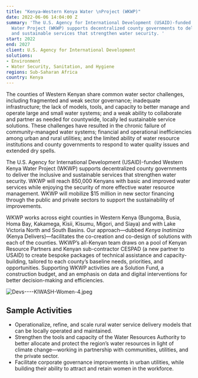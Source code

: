 ```yaml
---
title: "Kenya—Western Kenya Water \nProject (WKWP)"
date: 2022-06-06 14:04:00 Z
summary: 'The U.S. Agency for International Development (USAID)-funded Western Kenya
  Water Project (WKWP) supports decentralized county governments to deliver the inclusive
  and sustainable services that strengthen water security. '
start: 2022
end: 2027
client: U.S. Agency for International Development
solutions:
- Environment
- Water Security, Sanitation, and Hygiene
regions: Sub-Saharan Africa
country: Kenya
---
```


The counties of Western Kenyan share common water sector challenges, including fragmented and weak sector governance; inadequate infrastructure; the lack of models, tools, and capacity to better manage and operate large and small water systems; and a weak ability to collaborate and partner as needed for countywide, locally led sustainable service solutions. These challenges have resulted in the chronic failure of community-managed water systems; financial and operational inefficiencies among urban and rural utilities; and the limited ability of water resource institutions and county governments to respond to water quality issues and extended dry spells. 

The U.S. Agency for International Development (USAID)-funded Western Kenya Water Project (WKWP) supports decentralized county governments to deliver the inclusive and sustainable services that strengthen water security. WKWP will reach 850,000 Kenyans with basic and improved water services while enjoying the security of more effective water resource management. WKWP will mobilize $15 million in new sector financing through the public and private sectors to support the sustainability of improvements.  

WKWP works across eight counties in Western Kenya (Bungoma, Busia, Homa Bay, Kakamega, Kisii, Kisumu, Migori, and Siaya) and with Lake Victoria North and South Basins. Our approach—dubbed *Kenya Inatimiza* (Kenya Delivers)—facilitates the co-creation and co-design of solutions with each of the counties. WKWP’s all-Kenyan team draws on a pool of Kenyan Resource Partners and Kenyan sub-contractor CESPAD (a new partner to USAID) to create bespoke packages of technical assistance and capacity-building, tailored to each county’s baseline needs, priorities, and opportunities. Supporting WKWP activities are a Solution Fund, a construction budget, and an emphasis on data and digital interventions for better decision-making and efficiencies.  

![Devs----KIWASH-Women-4.jpeg](/uploads/Devs----KIWASH-Women-4.jpeg)

## Sample Activities

* Operationalize, refine, and scale rural water service delivery models that can be locally operated and maintained.
* Strengthen the tools and capacity of the Water Resources Authority to better allocate and protect the region’s water resources in light of climate change—working in partnership with communities, utilities, and the private sector. 
* Facilitate corporate governance improvements in urban utilities, while building their ability to attract and retain women in the workforce.